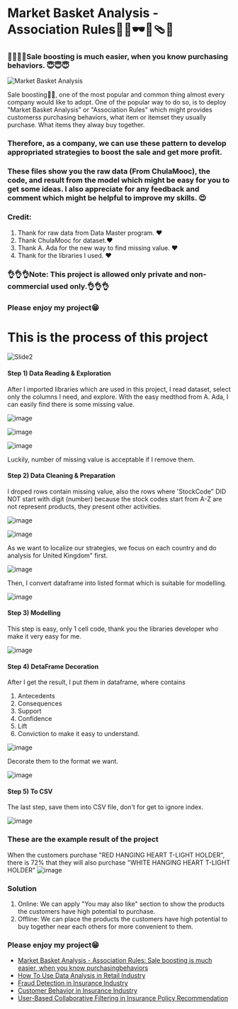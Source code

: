 # Market Basket Analysis - Association Rules🥼👖🕶👟🩴👘
### ☝🏻☝🏻Sale  boosting is much easier, when you know purchasing behaviors. 😇😇😇

![Market Basket Analysis](https://user-images.githubusercontent.com/50080574/223110305-866880d6-0e96-4668-ab9c-8aafe2326119.jpg)



Sale boosting☝🏻, one of the most popular and common thing almost every company would like to adopt. One of the popular way to do so, is to deploy "Market Basket Analysis" or "Association Rules" which might provides customerss purchasing behaviors, what item or itemset they usually purchase. What items they alway buy together.

### Therefore, as a company, we can use these pattern to develop appropriated strategies to boost the sale and get more profit.


### These files show you the raw data (From ChulaMooc), the code, and result from the model which might be easy for you to get some ideas. I also appreciate for any feedback and comment which might be helpful to improve my skills. 😍

### Credit:
 1. Thank for raw data from Data Master program. ❤️
 2. Thank ChulaMooc for dataset.❤️
 3. Thank A. Ada for the new way to find missing value. ❤️
 4. Thank for the libraries I used. ❤️

### 👌👌👌Note: This project is allowed only private and non-commercial used only.👌👌👌

### Please enjoy my project😁

# This is the process of this project
![Slide2](https://user-images.githubusercontent.com/50080574/223110650-ddb6bf56-0f20-4a4b-96f4-7525a0bd1db1.PNG)


#### Step 1) Data Reading & Exploration
After I imported libraries which are used in this project, I read dataset, select only the columns I need, and explore.
With the easy medthod from A. Ada, I can easily find there is some missing value.

![image](https://user-images.githubusercontent.com/50080574/223111806-7ad06e74-51dc-4d61-bfde-5a206780960e.png)

![image](https://user-images.githubusercontent.com/50080574/223111982-17f8e2ff-6b57-458e-8b4d-72ac901082c1.png)

![image](https://user-images.githubusercontent.com/50080574/223112055-8f79058c-2451-4596-a45c-022db6614f18.png)

Luckily, number of missing value is acceptable if I remove them.

#### Step 2) Data Cleaning & Preparation
I droped rows contain missing value, also the rows where 'StockCode" DID NOT start with digit (number)
because the stock codes start from A-Z are not represent products, they present other activities.

![image](https://user-images.githubusercontent.com/50080574/223113092-81c0faaf-47a0-44a1-8ec5-51c551092efd.png)

![image](https://user-images.githubusercontent.com/50080574/223113149-aad3db63-b63f-4c7e-b89d-ccc30b587820.png)

As we want to localize our strategies, we focus on each country and do analysis for United Kingdom" first.

![image](https://user-images.githubusercontent.com/50080574/223113556-1fd7b00f-8947-492d-a48f-3ad1d31a74ea.png)

Then, I convert dataframe into listed format which is suitable for modelling.

![image](https://user-images.githubusercontent.com/50080574/223113888-648130e1-933f-47e0-904c-f13c3617eeac.png)

#### Step 3) Modelling
This step is easy, only 1 cell code, thank you the libraries developer who make it very easy for me.

![image](https://user-images.githubusercontent.com/50080574/223114351-610e96b8-406b-43b2-b4d5-f863c61886f3.png)

#### Step 4) DetaFrame Decoration
After I get the result, I put them in dataframe, where contains
 1. Antecedents
 2. Consequences
 3. Support
 4. Confidence
 5. Lift
 6. Conviction
to make it easy to understand.

![image](https://user-images.githubusercontent.com/50080574/223115199-8a300d8a-0727-4e9b-abbc-b502171ec783.png)

Decorate them to the format we want.

![image](https://user-images.githubusercontent.com/50080574/223115596-d730919a-25c5-4b89-8e42-1bd6aa8da75a.png)


#### Step 5) To CSV
The last step, save them into CSV file, don't for get to ignore index.

![image](https://user-images.githubusercontent.com/50080574/223115818-d009ddf2-9783-4eea-a822-e2d4d3a90c26.png)


### These are the example result of the project

When the customers purchase "RED HANGING HEART T-LIGHT HOLDER", there is 72% that they will also purchase "WHITE HANGING HEART T-LIGHT HOLDER"
![image](https://user-images.githubusercontent.com/50080574/223116365-6f8a64b3-e238-470b-a421-785c42f3a67e.png)

### Solution
1) Online: We can apply "You may also like" section to show the products the customers have high potential to purchase.
2) Offline: We can place the products the customers have high potential to buy together near each others for more convenient to them.

### Please enjoy my project😁
- [Market Basket Analysis - Association Rules: Sale boosting is much easier, when you know purchasingbehaviors](https://github.com/MariKoh/DataScienePortfolio/tree/master/Association%20Rules)
- [How To Use Data Analysis in Retail Industry](https://github.com/MariKoh/DataScienePortfolio/tree/master/How%20To%20Use%20Data%20Analysis%20in%20Retail%20Industry)
- [Fraud Detection in Insurance Industry](https://github.com/MariKoh/Business-and-Data-Analytics-Portfolio/tree/master/Fraud%20Data%20Analytics%20and%20Detection)
- [Customer Behavior in Insurance Industry](https://github.com/MariKoh/Business-and-Data-Analytics-Portfolio/tree/master/Insurance%20Customer%20Behavior)
- [User-Based Collaborative Filtering in Insurance Policy Recommendation](https://github.com/MariKoh/Business-and-Data-Analytics-Portfolio/tree/master/InsuranceRecommendationsystem)
